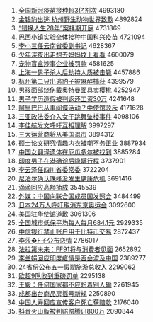 1. [全国新冠疫苗接种超3亿剂次](http://www.baidu.com/baidu?cl=3&tn=SE_baiduhomet8_jmjb7mjw&rsv_dl=fyb_top&fr=top1000&wd=%C8%AB%B9%FA%D0%C2%B9%DA%D2%DF%C3%E7%BD%D3%D6%D6%B3%AC3%D2%DA%BC%C1%B4%CE) 4993180
1. [金钱豹出逃 杭州野生动物世界致歉](http://www.baidu.com/baidu?cl=3&tn=SE_baiduhomet8_jmjb7mjw&rsv_dl=fyb_top&fr=top1000&wd=%BD%F0%C7%AE%B1%AA%B3%F6%CC%D3%20%BA%BC%D6%DD%D2%B0%C9%FA%B6%AF%CE%EF%CA%C0%BD%E7%D6%C2%C7%B8) 4892824
1. [“错换人生28年”案择期开庭](http://www.baidu.com/baidu?cl=3&tn=SE_baiduhomet8_jmjb7mjw&rsv_dl=fyb_top&fr=top1000&wd=%A1%B0%B4%ED%BB%BB%C8%CB%C9%FA28%C4%EA%A1%B1%B0%B8%D4%F1%C6%DA%BF%AA%CD%A5) 4731869
1. [巴西小镇实验全体接种中国科兴疫苗](http://www.baidu.com/baidu?cl=3&tn=SE_baiduhomet8_jmjb7mjw&rsv_dl=fyb_top&fr=top1000&wd=%B0%CD%CE%F7%D0%A1%D5%F2%CA%B5%D1%E9%C8%AB%CC%E5%BD%D3%D6%D6%D6%D0%B9%FA%BF%C6%D0%CB%D2%DF%C3%E7) 4721094
1. [李小三任云南省委副书记](http://www.baidu.com/baidu?cl=3&tn=SE_baiduhomet8_jmjb7mjw&rsv_dl=fyb_top&fr=top1000&wd=%C0%EE%D0%A1%C8%FD%C8%CE%D4%C6%C4%CF%CA%A1%CE%AF%B8%B1%CA%E9%BC%C7) 4628367
1. [少年深夜出走想去妈妈坟上看看](http://www.baidu.com/baidu?cl=3&tn=SE_baiduhomet8_jmjb7mjw&rsv_dl=fyb_top&fr=top1000&wd=%C9%D9%C4%EA%C9%EE%D2%B9%B3%F6%D7%DF%CF%EB%C8%A5%C2%E8%C2%E8%B7%D8%C9%CF%BF%B4%BF%B4) 4600079
1. [宠物盲盒涉事企业被罚款](http://www.baidu.com/baidu?cl=3&tn=SE_baiduhomet8_jmjb7mjw&rsv_dl=fyb_top&fr=top1000&wd=%B3%E8%CE%EF%C3%A4%BA%D0%C9%E6%CA%C2%C6%F3%D2%B5%B1%BB%B7%A3%BF%EE) 4581625
1. [上海一男子杀人后劫持人质被击毙](http://www.baidu.com/baidu?cl=3&tn=SE_baiduhomet8_jmjb7mjw&rsv_dl=fyb_top&fr=top1000&wd=%C9%CF%BA%A3%D2%BB%C4%D0%D7%D3%C9%B1%C8%CB%BA%F3%BD%D9%B3%D6%C8%CB%D6%CA%B1%BB%BB%F7%B1%D0) 4457886
1. [杭州第二只出逃豹子被麻醉捕获](http://www.baidu.com/baidu?cl=3&tn=SE_baiduhomet8_jmjb7mjw&rsv_dl=fyb_top&fr=top1000&wd=%BA%BC%D6%DD%B5%DA%B6%FE%D6%BB%B3%F6%CC%D3%B1%AA%D7%D3%B1%BB%C2%E9%D7%ED%B2%B6%BB%F1) 4399579
1. [男孩面部烧伤戴奥特曼面具卖樱桃](http://www.baidu.com/baidu?cl=3&tn=SE_baiduhomet8_jmjb7mjw&rsv_dl=fyb_top&fr=top1000&wd=%C4%D0%BA%A2%C3%E6%B2%BF%C9%D5%C9%CB%B4%F7%B0%C2%CC%D8%C2%FC%C3%E6%BE%DF%C2%F4%D3%A3%CC%D2) 4252947
1. [男子学历造假被判返还工资30万](http://www.baidu.com/baidu?cl=3&tn=SE_baiduhomet8_jmjb7mjw&rsv_dl=fyb_top&fr=top1000&wd=%C4%D0%D7%D3%D1%A7%C0%FA%D4%EC%BC%D9%B1%BB%C5%D0%B7%B5%BB%B9%B9%A4%D7%CA30%CD%F2) 4241648
1. [阿里巴巴从事间谍活动？中使馆驳斥](http://www.baidu.com/baidu?cl=3&tn=SE_baiduhomet8_jmjb7mjw&rsv_dl=fyb_top&fr=top1000&wd=%B0%A2%C0%EF%B0%CD%B0%CD%B4%D3%CA%C2%BC%E4%B5%FD%BB%EE%B6%AF%A3%BF%D6%D0%CA%B9%B9%DD%B2%B5%B3%E2) 4171628
1. [三亚政法委介入女子跳舞坠楼事件](http://www.baidu.com/baidu?cl=3&tn=SE_baiduhomet8_jmjb7mjw&rsv_dl=fyb_top&fr=top1000&wd=%C8%FD%D1%C7%D5%FE%B7%A8%CE%AF%BD%E9%C8%EB%C5%AE%D7%D3%CC%F8%CE%E8%D7%B9%C2%A5%CA%C2%BC%FE) 4098106
1. [李佳航发文呼吁互相理解](http://www.baidu.com/baidu?cl=3&tn=SE_baiduhomet8_jmjb7mjw&rsv_dl=fyb_top&fr=top1000&wd=%C0%EE%BC%D1%BA%BD%B7%A2%CE%C4%BA%F4%D3%F5%BB%A5%CF%E0%C0%ED%BD%E2) 3997297
1. [三大运营商将从美国退市](http://www.baidu.com/baidu?cl=3&tn=SE_baiduhomet8_jmjb7mjw&rsv_dl=fyb_top&fr=top1000&wd=%C8%FD%B4%F3%D4%CB%D3%AA%C9%CC%BD%AB%B4%D3%C3%C0%B9%FA%CD%CB%CA%D0) 3894312
1. [硕士论文研究情趣内衣被嘲不务正业](http://www.baidu.com/baidu?cl=3&tn=SE_baiduhomet8_jmjb7mjw&rsv_dl=fyb_top&fr=top1000&wd=%CB%B6%CA%BF%C2%DB%CE%C4%D1%D0%BE%BF%C7%E9%C8%A4%C4%DA%D2%C2%B1%BB%B3%B0%B2%BB%CE%F1%D5%FD%D2%B5) 3887934
1. [中国女翻译遗体在厄瓜多尔被找到](http://www.baidu.com/baidu?cl=3&tn=SE_baiduhomet8_jmjb7mjw&rsv_dl=fyb_top&fr=top1000&wd=%D6%D0%B9%FA%C5%AE%B7%AD%D2%EB%D2%C5%CC%E5%D4%DA%B6%F2%B9%CF%B6%E0%B6%FB%B1%BB%D5%D2%B5%BD) 3885284
1. [印度男子在港确诊后隐瞒行程](http://www.baidu.com/baidu?cl=3&tn=SE_baiduhomet8_jmjb7mjw&rsv_dl=fyb_top&fr=top1000&wd=%D3%A1%B6%C8%C4%D0%D7%D3%D4%DA%B8%DB%C8%B7%D5%EF%BA%F3%D2%FE%C2%F7%D0%D0%B3%CC) 3737901
1. [李云泽任四川省委常委](http://www.baidu.com/baidu?cl=3&tn=SE_baiduhomet8_jmjb7mjw&rsv_dl=fyb_top&fr=top1000&wd=%C0%EE%D4%C6%D4%F3%C8%CE%CB%C4%B4%A8%CA%A1%CE%AF%B3%A3%CE%AF) 3722204
1. [尼泊尔确认珠峰没发生健康危机](http://www.baidu.com/baidu?cl=3&tn=SE_baiduhomet8_jmjb7mjw&rsv_dl=fyb_top&fr=top1000&wd=%C4%E1%B2%B4%B6%FB%C8%B7%C8%CF%D6%E9%B7%E5%C3%BB%B7%A2%C9%FA%BD%A1%BF%B5%CE%A3%BB%FA) 3691416
1. [滴滴回应高额抽成](http://www.baidu.com/baidu?cl=3&tn=SE_baiduhomet8_jmjb7mjw&rsv_dl=fyb_top&fr=top1000&wd=%B5%CE%B5%CE%BB%D8%D3%A6%B8%DF%B6%EE%B3%E9%B3%C9) 3545539
1. [外媒：中国向联合国成员国发照会](http://www.baidu.com/baidu?cl=3&tn=SE_baiduhomet8_jmjb7mjw&rsv_dl=fyb_top&fr=top1000&wd=%CD%E2%C3%BD%A3%BA%D6%D0%B9%FA%CF%F2%C1%AA%BA%CF%B9%FA%B3%C9%D4%B1%B9%FA%B7%A2%D5%D5%BB%E1) 3484499
1. [日本24万人呼吁取消东京奥运会](http://www.baidu.com/baidu?cl=3&tn=SE_baiduhomet8_jmjb7mjw&rsv_dl=fyb_top&fr=top1000&wd=%C8%D5%B1%BE24%CD%F2%C8%CB%BA%F4%D3%F5%C8%A1%CF%FB%B6%AB%BE%A9%B0%C2%D4%CB%BB%E1) 3092600
1. [美国驻华使馆道歉](http://www.baidu.com/baidu?cl=3&tn=SE_baiduhomet8_jmjb7mjw&rsv_dl=fyb_top&fr=top1000&wd=%C3%C0%B9%FA%D7%A4%BB%AA%CA%B9%B9%DD%B5%C0%C7%B8) 3061306
1. [全国城市低保平均每人每月684.1元](http://www.baidu.com/baidu?cl=3&tn=SE_baiduhomet8_jmjb7mjw&rsv_dl=fyb_top&fr=top1000&wd=%C8%AB%B9%FA%B3%C7%CA%D0%B5%CD%B1%A3%C6%BD%BE%F9%C3%BF%C8%CB%C3%BF%D4%C2684.1%D4%AA) 2929335
1. [中信银行禁止账户用于比特币交易](http://www.baidu.com/baidu?cl=3&tn=SE_baiduhomet8_jmjb7mjw&rsv_dl=fyb_top&fr=top1000&wd=%D6%D0%D0%C5%D2%F8%D0%D0%BD%FB%D6%B9%D5%CB%BB%A7%D3%C3%D3%DA%B1%C8%CC%D8%B1%D2%BD%BB%D2%D7) 2872437
1. [李莎�F子公布恋情](http://www.baidu.com/baidu?cl=3&tn=SE_baiduhomet8_jmjb7mjw&rsv_dl=fyb_top&fr=top1000&wd=%C0%EE%C9%AF%95F%D7%D3%B9%AB%B2%BC%C1%B5%C7%E9) 2786017
1. [法拉第未来：FF91将与消费者见面](http://www.baidu.com/baidu?cl=3&tn=SE_baiduhomet8_jmjb7mjw&rsv_dl=fyb_top&fr=top1000&wd=%B7%A8%C0%AD%B5%DA%CE%B4%C0%B4%A3%BAFF91%BD%AB%D3%EB%CF%FB%B7%D1%D5%DF%BC%FB%C3%E6) 2652892
1. [李兰娟回应印度疫情是否会波及中国](http://www.baidu.com/baidu?cl=3&tn=SE_baiduhomet8_jmjb7mjw&rsv_dl=fyb_top&fr=top1000&wd=%C0%EE%C0%BC%BE%EA%BB%D8%D3%A6%D3%A1%B6%C8%D2%DF%C7%E9%CA%C7%B7%F1%BB%E1%B2%A8%BC%B0%D6%D0%B9%FA) 2389277
1. [24省份公布五一假期旅游总收入](http://www.baidu.com/baidu?cl=3&tn=SE_baiduhomet8_jmjb7mjw&rsv_dl=fyb_top&fr=top1000&wd=24%CA%A1%B7%DD%B9%AB%B2%BC%CE%E5%D2%BB%BC%D9%C6%DA%C2%C3%D3%CE%D7%DC%CA%D5%C8%EB) 2299062
1. [欧超9队收到重磅罚单](http://www.baidu.com/baidu?cl=3&tn=SE_baiduhomet8_jmjb7mjw&rsv_dl=fyb_top&fr=top1000&wd=%C5%B7%B3%AC9%B6%D3%CA%D5%B5%BD%D6%D8%B0%F5%B7%A3%B5%A5) 2295138
1. [王毅：任何国家都不应盼着别人输](http://www.baidu.com/baidu?cl=3&tn=SE_baiduhomet8_jmjb7mjw&rsv_dl=fyb_top&fr=top1000&wd=%CD%F5%D2%E3%A3%BA%C8%CE%BA%CE%B9%FA%BC%D2%B6%BC%B2%BB%D3%A6%C5%CE%D7%C5%B1%F0%C8%CB%CA%E4) 2261945
1. [成都出台商品房摇号新规](http://www.baidu.com/baidu?cl=3&tn=SE_baiduhomet8_jmjb7mjw&rsv_dl=fyb_top&fr=top1000&wd=%B3%C9%B6%BC%B3%F6%CC%A8%C9%CC%C6%B7%B7%BF%D2%A1%BA%C5%D0%C2%B9%E6) 2250890
1. [中国人寿回应宣传客户死亡获赔款](http://www.baidu.com/baidu?cl=3&tn=SE_baiduhomet8_jmjb7mjw&rsv_dl=fyb_top&fr=top1000&wd=%D6%D0%B9%FA%C8%CB%CA%D9%BB%D8%D3%A6%D0%FB%B4%AB%BF%CD%BB%A7%CB%C0%CD%F6%BB%F1%C5%E2%BF%EE) 2176040
1. [抖音火山版被判赔偿腾讯800万](http://www.baidu.com/baidu?cl=3&tn=SE_baiduhomet8_jmjb7mjw&rsv_dl=fyb_top&fr=top1000&wd=%B6%B6%D2%F4%BB%F0%C9%BD%B0%E6%B1%BB%C5%D0%C5%E2%B3%A5%CC%DA%D1%B6800%CD%F2) 2090844